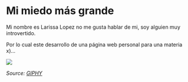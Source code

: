# Mi miedo más grande

Mi nombre es Larissa Lopez no me gusta hablar de mi, soy alguien muy introvertido.

Por lo cual este desarrollo de una página web personal para una materia x)...

![](https://media.giphy.com/media/v1.Y2lkPTc5MGI3NjExNHdmdHgxZXU0ZGZrcTFlMHk1eTQ5czVjeGZrcnQ1ZmxoMWM4MTNuNCZlcD12MV9pbnRlcm5hbF9naWZfYnlfaWQmY3Q9Zw/3ndAvMC5LFPNMCzq7m/giphy-downsized.gif)  
 
 *Source: [GIPHY]([https://media.giphy.com/media/v1.Y2lkPTc5MGI3NjExNHdmdHgxZXU0ZGZrcTFlMHk1eTQ5czVjeGZrcnQ1ZmxoMWM4MTNuNCZlcD12MV9pbnRlcm5hbF9naWZfYnlfaWQmY3Q9Zw/3ndAvMC5LFPNMCzq7m/giphy-downsized-large.gif)*
